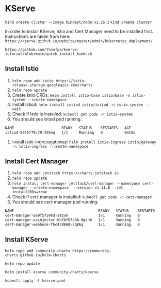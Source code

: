 # KServe

`kind create cluster --image kindest/node:v1.25.3`
`kind create cluster`

In order to install KServe, Istio and Cert Manager need to be installed first. Instructions are taken from here: `https://kserve.github.io/website/master/admin/kubernetes_deployment/`

`https://github.com/theofpa/kserve-tutorial/blob/main/quick_install_kind.sh`

## Install Istio

1. `helm repo add istio https://istio-release.storage.googleapis.com/charts` 
1. `helm repo update` 
1. Create Istio CRDs: `helm install istio-base istio/base -n istio-system --create-namespace` 
1. Install Istiod: `helm install istiod istio/istiod -n istio-system --wait` 
1. Check if Istio is installed: `kubectl get pods -n istio-system` 
1. You should see istiod pod running: 

```bash
NAME                      READY   STATUS    RESTARTS   AGE
istiod-56f5f79c79-295mq   1/1     Running   0          6m15s
```

1. Install istio-ingressgateway: `helm install istio-ingress istio/gateway -n istio-ingress --create-namespace`

## Install Cert Manager

1. `helm repo add jetstack https://charts.jetstack.io` 
1. `helm repo update`  
1. `helm install cert-manager jetstack/cert-manager --namespace cert-manager --create-namespace  --version v1.11.0 --set  installCRDs=true` 
1. Check if cert-manager is installed: `kubectl get pods -n cert-manager` 
1. You should see cert-manager pod running: 

```bash
NAME                                       READY   STATUS    RESTARTS   AGE
cert-manager-589f57598d-s9zwh              1/1     Running   0          80s
cert-manager-cainjector-6b7bf5fc86-9gsh6   1/1     Running   0          80s
cert-manager-webhook-fbc478968-7q86q       1/1     Running   0          80s
``` 

## Install KServe

`helm repo add community-charts https://community-charts.github.io/helm-charts`

`helm repo update`

`helm install kserve community-charts/kserve`

`kubectl apply -f kserve.yaml`
